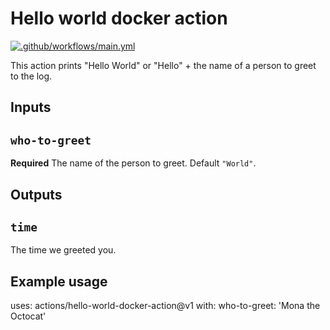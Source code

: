 # Hello world docker action
[![.github/workflows/main.yml](https://github.com/adeslatt/hello-world-docker-action/actions/workflows/main.yml/badge.svg)](https://github.com/adeslatt/hello-world-docker-action/actions/workflows/main.yml)

This action prints "Hello World" or "Hello" + the name of a person to greet to the log.

## Inputs

## `who-to-greet`

**Required** The name of the person to greet. Default `"World"`.

## Outputs

## `time`

The time we greeted you.

## Example usage

uses: actions/hello-world-docker-action@v1
with:
  who-to-greet: 'Mona the Octocat'